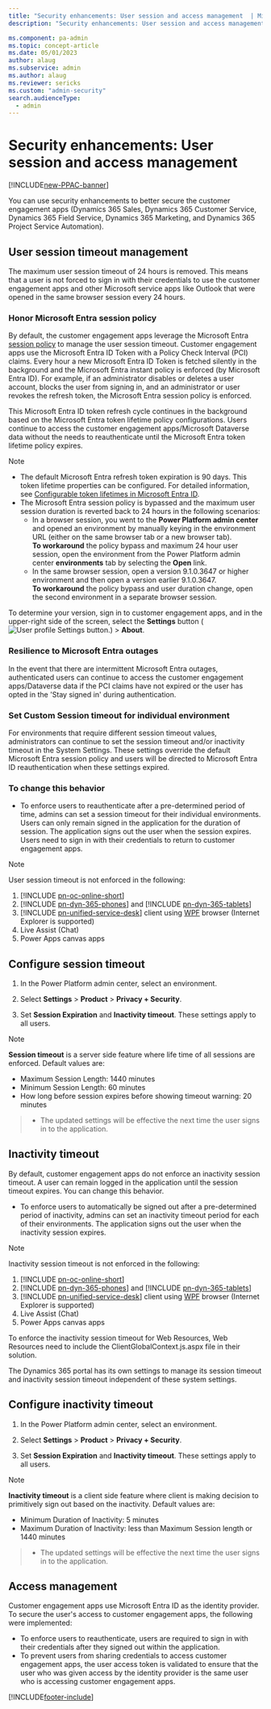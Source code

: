 ```yaml
---
title: "Security enhancements: User session and access management  | MicrosoftDocs"
description: "Security enhancements: User session and access management"

ms.component: pa-admin
ms.topic: concept-article
ms.date: 05/01/2023
author: alaug 
ms.subservice: admin
ms.author: alaug
ms.reviewer: sericks
ms.custom: "admin-security"
search.audienceType: 
  - admin
---
```

# Security enhancements: User session and access management 

[!INCLUDE[new-PPAC-banner](~/includes/new-PPAC-banner.md)]

You can use security enhancements to better secure the customer engagement apps (Dynamics 365 Sales, Dynamics 365 Customer Service, Dynamics 365 Field Service, Dynamics 365 Marketing, and Dynamics 365 Project Service Automation). 

## User session timeout management

The maximum user session timeout of 24 hours is removed.  This means that a user is not forced to sign in with their credentials to use the customer engagement apps and other Microsoft service apps like Outlook that were opened in the same browser session every 24 hours. 

### Honor Microsoft Entra session policy 
By default, the customer engagement apps leverage the Microsoft Entra [session policy](/azure/active-directory/develop/active-directory-configurable-token-lifetimes) to manage the user session timeout.  Customer engagement apps use the Microsoft Entra ID Token with a Policy Check Interval (PCI) claims.  Every hour a new Microsoft Entra ID Token is fetched silently in the background and the Microsoft Entra instant policy is enforced (by Microsoft Entra ID). For example, if an administrator disables or deletes a user account, blocks the user from signing in, and an administrator or user revokes the refresh token, the Microsoft Entra session policy is enforced. 

This Microsoft Entra ID token refresh cycle continues in the background based on the Microsoft Entra token lifetime policy configurations.  Users continue to access the customer engagement apps/Microsoft Dataverse data without the needs to reauthenticate until the Microsoft Entra token lifetime policy expires. 

> [!NOTE]
> - The default Microsoft Entra refresh token expiration is 90 days.  This token lifetime properties can be configured. For detailed information, see [Configurable token lifetimes in Microsoft Entra ID](/azure/active-directory/develop/active-directory-configurable-token-lifetimes#configurable-token-lifetime-properties).
> - The Microsoft Entra session policy is bypassed and the maximum user session duration is reverted back to 24 hours in the following scenarios:
>   - In a browser session, you went to the **Power Platform admin center** and opened an environment by manually keying in the environment URL (either on the same browser tab or a new browser tab).<br/> 
>     **To workaround** the policy bypass and maximum 24 hour user session, open the environment from the Power Platform admin center **environments** tab by selecting the **Open** link.
>   - In the same browser session, open a version 9.1.0.3647 or higher environment and then open a version earlier 9.1.0.3647. <br/>
>     **To workaround** the policy bypass and user duration change, open the second environment in a separate browser session.
>
> To determine your version, sign in to customer engagement apps, and in the upper-right side of the screen, select the **Settings** button (![User profile Settings button.](media/user-profile-settings-button.png)) > **About**. 


### Resilience to Microsoft Entra outages 
In the event that there are intermittent Microsoft Entra outages, authenticated users can continue to access the customer engagement apps/Dataverse data if the PCI claims have not expired or the user has opted in the 'Stay signed in' during authentication. 

### Set Custom Session timeout for individual environment 
For environments that require different session timeout values, administrators can continue to set the session timeout and/or inactivity timeout in the System Settings.  These settings override the default Microsoft Entra session policy and users will be directed to Microsoft Entra ID reauthentication when these settings expired.   

### To change this behavior

- To enforce users to reauthenticate after a pre-determined period of time, admins can set a session timeout for their individual environments.  Users can only remain signed in the application for the duration of session.  The application signs out the user when the session expires.  Users need to sign in with their credentials to return to customer engagement apps.

> [!NOTE]
> User session timeout is not enforced in the following:
> 1. [!INCLUDE [pn-oc-online-short](../includes/pn-oc-online-short.md)]
> 2. [!INCLUDE [pn-dyn-365-phones](../includes/pn-dyn-365-phones.md)] and [!INCLUDE [pn-dyn-365-tablets](../includes/pn-dyn-365-tablets.md)]
> 3. [!INCLUDE [pn-unified-service-desk](../includes/pn-unified-service-desk.md)] client using [WPF](/dotnet/framework/wpf/) browser (Internet Explorer is supported)
> 4. Live Assist (Chat)
> 5. Power Apps canvas apps 

## Configure session timeout 
1. In the Power Platform admin center, select an environment. 

2. Select **Settings** > **Product** > **Privacy + Security**.  

3. Set **Session Expiration** and **Inactivity timeout**. These settings apply to all users.

> [!NOTE]
> **Session timeout** is a server side feature where life time of all sessions are enforced.
> Default values are:
> - Maximum Session Length: 1440 minutes
> - Minimum Session Length: 60 minutes
> - How long before session expires before showing timeout warning: 20 minutes

> - The updated settings will be effective the next time the user signs in to the application.

## Inactivity timeout
By default, customer engagement apps do not enforce an inactivity session timeout.  A user can remain logged in the application until the session timeout expires.  You can change this behavior.

- To enforce users to automatically be signed out after a pre-determined period of inactivity, admins can set an inactivity timeout period for each of their environments. The application signs out the user when the inactivity session expires.

> [!NOTE]
> Inactivity session timeout is not enforced in the following:
> 1. [!INCLUDE [pn-oc-online-short](../includes/pn-oc-online-short.md)]
> 2. [!INCLUDE [pn-dyn-365-phones](../includes/pn-dyn-365-phones.md)] and [!INCLUDE [pn-dyn-365-tablets](../includes/pn-dyn-365-tablets.md)]
> 3. [!INCLUDE [pn-unified-service-desk](../includes/pn-unified-service-desk.md)] client using [WPF](/dotnet/framework/wpf/) browser (Internet Explorer is supported)
> 4. Live Assist (Chat)
> 5. Power Apps canvas apps 

To enforce the inactivity session timeout for Web Resources, Web Resources need to include the ClientGlobalContext.js.aspx file in their solution.

The Dynamics 365 portal has its own settings to manage its session timeout and inactivity session timeout independent of these system settings.

## Configure inactivity timeout

1. In the Power Platform admin center, select an environment. 

2. Select **Settings** > **Product** > **Privacy + Security**.  

3. Set **Session Expiration** and **Inactivity timeout**. These settings apply to all users.

> [!NOTE]
>  **Inactivity timeout** is a client side feature where client is making decision to primitively sign out based on the inactivity.
> Default values are:
> - Minimum Duration of Inactivity: 5 minutes
> - Maximum Duration of Inactivity: less than Maximum Session length or 1440 minutes

> - The updated settings will be effective the next time the user signs in to the application. 

## Access management

Customer engagement apps use Microsoft Entra ID as the identity provider.  To secure the user's access to customer engagement apps, the following were implemented:

- To enforce users to reauthenticate, users are required to sign in with their credentials after they signed out within the application. 
- To prevent users from sharing credentials to access customer engagement apps, the user access token is validated to ensure that the user who was given access by the identity provider is the same user who is accessing customer engagement apps.



[!INCLUDE[footer-include](../includes/footer-banner.md)]
